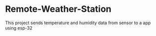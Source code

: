 # Remote-Weather-Station
This project sends temperature and humidity data from sensor to a app using esp-32
